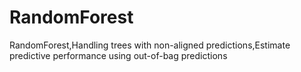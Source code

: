 # RandomForest
RandomForest,Handling trees with non-aligned predictions,Estimate predictive performance using out-of-bag predictions
